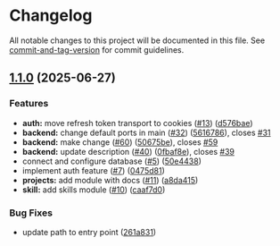 # Changelog

All notable changes to this project will be documented in this file. See [commit-and-tag-version](https://github.com/absolute-version/commit-and-tag-version) for commit guidelines.

## [1.1.0](https://github.com/MCesarczyk/personal-homepage-2024-backend/compare/v0.1.0...v1.1.0) (2025-06-27)

### Features

- **auth:** move refresh token transport to cookies ([#13](https://github.com/MCesarczyk/personal-homepage-2024-backend/issues/13)) ([d576bae](https://github.com/MCesarczyk/personal-homepage-2024-backend/commit/d576bae023366360d959679750e681449f89e0a9))
- **backend:** change default ports in main ([#32](https://github.com/MCesarczyk/personal-homepage-2024-backend/issues/32)) ([5616786](https://github.com/MCesarczyk/personal-homepage-2024-backend/commit/56167860c03f1dde5c6d7db8891d5daee17bcf91)), closes [#31](https://github.com/MCesarczyk/personal-homepage-2024-backend/issues/31)
- **backend:** make change ([#60](https://github.com/MCesarczyk/personal-homepage-2024-backend/issues/60)) ([50675be](https://github.com/MCesarczyk/personal-homepage-2024-backend/commit/50675be66623734592031e965006ee2761ed0257)), closes [#59](https://github.com/MCesarczyk/personal-homepage-2024-backend/issues/59)
- **backend:** update description ([#40](https://github.com/MCesarczyk/personal-homepage-2024-backend/issues/40)) ([0fbaf8e](https://github.com/MCesarczyk/personal-homepage-2024-backend/commit/0fbaf8e5ad340dc0d4bced96329afdf747735836)), closes [#39](https://github.com/MCesarczyk/personal-homepage-2024-backend/issues/39)
- connect and configure database ([#5](https://github.com/MCesarczyk/personal-homepage-2024-backend/issues/5)) ([50e4438](https://github.com/MCesarczyk/personal-homepage-2024-backend/commit/50e443849bcb89631729450beb1dd3098d009742))
- implement auth feature ([#7](https://github.com/MCesarczyk/personal-homepage-2024-backend/issues/7)) ([0475d81](https://github.com/MCesarczyk/personal-homepage-2024-backend/commit/0475d8169b832234be739062c2d965f0b1dd8a23))
- **projects:** add module with docs ([#11](https://github.com/MCesarczyk/personal-homepage-2024-backend/issues/11)) ([a8da415](https://github.com/MCesarczyk/personal-homepage-2024-backend/commit/a8da4159e13153632cdf16e29799011b774bb677))
- **skill:** add skills module ([#10](https://github.com/MCesarczyk/personal-homepage-2024-backend/issues/10)) ([caaf7d0](https://github.com/MCesarczyk/personal-homepage-2024-backend/commit/caaf7d007a360eca74f12eebc8b8dd51cd4cf37b))

### Bug Fixes

- update path to entry point ([261a831](https://github.com/MCesarczyk/personal-homepage-2024-backend/commit/261a831894bb0c0fd011819880e25802246a2399))
